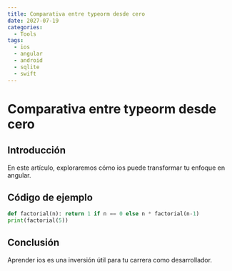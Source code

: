 ```yaml
---
title: Comparativa entre typeorm desde cero
date: 2027-07-19
categories:
  - Tools
tags:
  - ios
  - angular
  - android
  - sqlite
  - swift
---
```


# Comparativa entre typeorm desde cero

## Introducción

En este artículo, exploraremos cómo ios puede transformar tu enfoque en angular.

## Código de ejemplo

```python
def factorial(n): return 1 if n == 0 else n * factorial(n-1)
print(factorial(5))
```

## Conclusión

Aprender ios es una inversión útil para tu carrera como desarrollador.